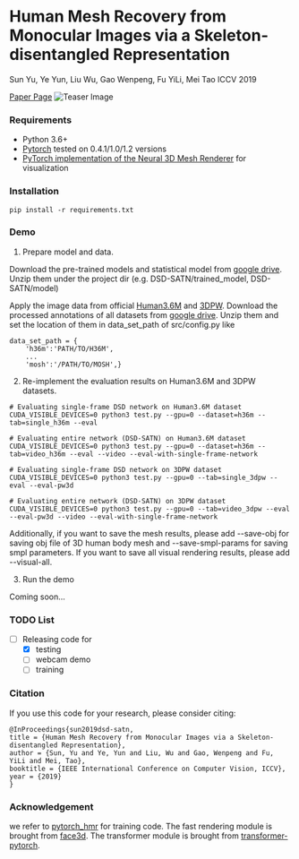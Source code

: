 # Human Mesh Recovery from Monocular Images via a Skeleton-disentangled Representation

Sun Yu, Ye Yun, Liu Wu, Gao Wenpeng, Fu YiLi, Mei Tao
ICCV 2019

[Paper Page](https://arxiv.org/abs/1908.07172)
![Teaser Image](https://github.com/Arthur151/DSD-SATN/tree/master/resources/results/video_result.png)

### Requirements
- Python 3.6+
- [Pytorch](https://pytorch.org/) tested on 0.4.1/1.0/1.2 versions
- [PyTorch implementation of the Neural 3D Mesh Renderer](https://github.com/daniilidis-group/neural_renderer) for visualization

### Installation
```
pip install -r requirements.txt
```

### Demo

1. Prepare model and data.

Download the pre-trained models and statistical model from [google drive](https://drive.google.com/open?id=1lwqCg7AmAN6hklWzWgB1FhLNBDkECdct). Unzip them under the project dir (e.g. DSD-SATN/trained_model, DSD-SATN/model)

Apply the image data from official [Human3.6M](http://vision.imar.ro/human3.6m/description.php) and [3DPW](https://virtualhumans.mpi-inf.mpg.de/3DPW/). Download the processed annotations of all datasets from [google drive](https://drive.google.com/open?id=1-SbuyxPduh1drB0BmDZEYsJNlgnRdGgh). Unzip them and set the location of them in data_set_path of src/config.py like
```
data_set_path = {
    'h36m':'PATH/TO/H36M',
    ...
    'mosh':'/PATH/TO/MOSH',}
```

2. Re-implement the evaluation results on Human3.6M and 3DPW datasets.
```
# Evaluating single-frame DSD network on Human3.6M dataset
CUDA_VISIBLE_DEVICES=0 python3 test.py --gpu=0 --dataset=h36m --tab=single_h36m --eval

# Evaluating entire network (DSD-SATN) on Human3.6M dataset
CUDA_VISIBLE_DEVICES=0 python3 test.py --gpu=0 --dataset=h36m --tab=video_h36m --eval --video --eval-with-single-frame-network

# Evaluating single-frame DSD network on 3DPW dataset
CUDA_VISIBLE_DEVICES=0 python3 test.py --gpu=0 --tab=single_3dpw --eval --eval-pw3d

# Evaluating entire network (DSD-SATN) on 3DPW dataset
CUDA_VISIBLE_DEVICES=0 python3 test.py --gpu=0 --tab=video_3dpw --eval --eval-pw3d --video --eval-with-single-frame-network
```
Additionally, if you want to save the mesh results, please add --save-obj for saving obj file of 3D human body mesh and --save-smpl-params for saving smpl parameters. If you want to save all visual rendering results, please add --visual-all.

3. Run the demo

Coming soon...

### TODO List
- [ ] Releasing code for
    - [x] testing
    - [ ] webcam demo
    - [ ] training

### Citation
If you use this code for your research, please consider citing:
```
@InProceedings{sun2019dsd-satn,
title = {Human Mesh Recovery from Monocular Images via a Skeleton-disentangled Representation},
author = {Sun, Yu and Ye, Yun and Liu, Wu and Gao, Wenpeng and Fu, YiLi and Mei, Tao},
booktitle = {IEEE International Conference on Computer Vision, ICCV},
year = {2019}
}
```

### Acknowledgement
we refer to [pytorch_hmr](https://github.com/MandyMo/pytorch_HMR) for training code. The fast rendering module is brought from [face3d](https://github.com/YadiraF/face3d). The transformer module is brought from [transformer-pytorch](https://github.com/jadore801120/attention-is-all-you-need-pytorch).
